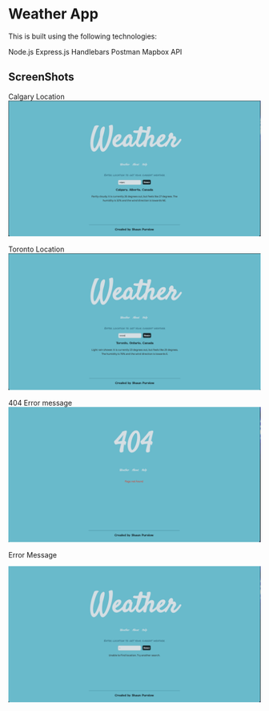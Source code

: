 # Weather App

This is built using the following technologies:

Node.js
Express.js
Handlebars
Postman
Mapbox API


## ScreenShots

Calgary Location
![calgary](public/img/calgary-search.png)

Toronto Location
![toronto](public/img/toronto.png)

404 Error message
![404](public/img/404.png)

Error Message 

![error](public/img/error.png)
